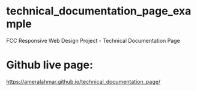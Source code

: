 # technical_documentation_page_example
FCC Responsive Web Design Project - Technical Documentation Page

# Github live page:
https://ameralahmar.github.io/technical_documentation_page/
